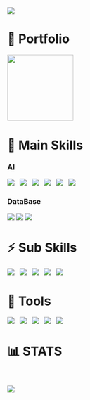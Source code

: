 <img src="https://capsule-render.vercel.app/api?type=waving&color=0:d4fc79,100:96e6a1&height=200&section=header&text=🍀&nbsp;Jeongheun's&nbsp;Github&nbsp🍀&fontSize=40&fontColor=003300&fontAlignY=40" />

# 📑 Portfolio 


<span>
  <a href="https://water-reaper-b25.notion.site/e6990fd2cf3b4bb0991684ff1cf267e0" target="_blank">
    <img src="https://img.shields.io/badge/PortFolio-6DB33F?style=for-the-badge&logo=notion&logoColor=black" width = 150>
  </a>
</span>


# 🌟 Main Skills 

### AI
  <p>
    <img src="https://img.shields.io/badge/Python-EE4C2C?style=flat&logo=Python&logoColor=white"/>&nbsp;&nbsp;
    <img src="https://img.shields.io/badge/PyTorch-EE4C2C?style=flat&logo=pytorch&logoColor=white"/>&nbsp;&nbsp;
    <img src="https://img.shields.io/badge/Tensorflow-FF6F00?style=flat&logo=Tensorflow&logoColor=white"/>&nbsp;&nbsp;
    <img src="https://img.shields.io/badge/Scikit Learn-F7931E?style=flat&logo=scikitlearn&logoColor=white"/>&nbsp;&nbsp;
    <img src="https://img.shields.io/badge/OpenCV-5C3EE8?style=flat&logo=opencv&logoColor=white"/>&nbsp;&nbsp;
    <img src="https://img.shields.io/badge/R-white?style=flat&logo=R&logoColor=black"/>&nbsp;&nbsp;
    
  </p>

### DataBase
<p>
    <img src="https://img.shields.io/badge/MySQL-4479A1?style=flat-square&logo=MySQL&logoColor=white"/>
    <img src="https://img.shields.io/badge/MongoDB-47A248?style=flat&logo=MongoDB&logoColor=white"/>
    <img src="https://img.shields.io/badge/ORACLE-F80000?style=flat-square&logo=oracle&logoColor=white"/>

</p>


# ⚡ Sub Skills 


<p>
  <img src="https://img.shields.io/badge/HTML5-E34F26?style=flat&logo=html5&logoColor=white"/>&nbsp;&nbsp;
  <img src="https://img.shields.io/badge/CSS3-1572B6?style=flat&logo=css3&logoColor=white"/>&nbsp;&nbsp;
  <img src="https://img.shields.io/badge/JavaScript-gray?style=flat&logo=JavaScript&logoColor=F7DF1E"/>&nbsp;&nbsp;
  <img src="https://img.shields.io/badge/Node.js-c2c5c5?style=flat&logo=Node.js&logoColor=339933"/>&nbsp;&nbsp;
  <img src="https://img.shields.io/badge/Postman-FF6C37?style=flat-square&logo=Postman&logoColor=white"/>

</p>

# 🔎 Tools 
<p>
  <img src="https://img.shields.io/badge/Git-blue?style=flat&logo=Git&logoColor=F05032"/>&nbsp;&nbsp;
  <img src="https://img.shields.io/badge/pyCharm-000000?style=flat&logo=pycharm&logoColor=white"/>&nbsp;&nbsp;
  <img src="https://img.shields.io/badge/jupyter-F37626?style=flat&logo=jupyter&logoColor=white"/>&nbsp;&nbsp;
  <img src="https://img.shields.io/badge/VScode-007ACC?style=flat&logo=visualstudiocode&logoColor=white"/>&nbsp;&nbsp;
  <img src="https://img.shields.io/badge/Google Colab-F9AB00?style=flat-square&logo=Google Colab&logoColor=white"/>
</p>

# 📊 STATS 
<br>

<img src="https://github-readme-stats.vercel.app/api/top-langs/?username=Aribabo&layout=compact"><br><br>

